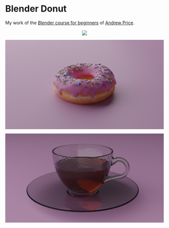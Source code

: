 # Blender Donut

My work of the [Blender course for beginners](https://www.youtube.com/watch?v=NyJWoyVx_XI&list=PLjEaoINr3zgEq0u2MzVgAaHEBt--xLB6U) of [Andrew Price](https://www.youtube.com/channel/UCOKHwx1VCdgnxwbjyb9Iu1g).

<p align="center">
  <img align="center" src="Renders/blender_donut.gif"><br>
</p>

<p align="center">
  <img align="center" src="Renders/donut_render6.png"><br>
</p>

<p align="center">
  <img align="center" src="Renders/cup_render4.png"><br>
</p>
